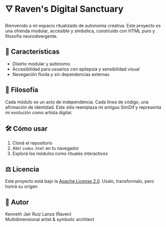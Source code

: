 # 🜄 Raven's Digital Sanctuary

Bienvenido a mi espacio ritualizado de autonomía creativa. Este proyecto es una ofrenda modular, accesible y simbólica, construido con HTML puro y filosofía neurodivergente.

## 🔧 Características

- Diseño modular y autónomo
- Accesibilidad para usuarios con epilepsia y sensibilidad visual
- Navegación fluida y sin dependencias externas

## 🧠 Filosofía

Cada módulo es un acto de independencia. Cada línea de código, una afirmación de identidad. Este sitio reemplaza mi antiguo SimDif y representa mi evolución como artista digital.

## 🛠️ Cómo usar

1. Cloná el repositorio
2. Abrí `index.html` en tu navegador
3. Explorá los módulos como rituales interactivos

## ⚖️ Licencia

Este proyecto está bajo la [Apache License 2.0](LICENSE). Usalo, transformalo, pero honrá su origen.

## 🧙 Autor

Kenneth Jair Ruiz Lanza (Raven)  
Multidimensional artist & symbolic architect
